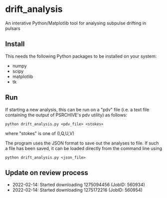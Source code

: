 # drift_analysis
An interative Python/Matplotlib tool for analysing subpulse drifting in pulsars

## Install
This needs the following Python packages to be installed on your system:
 - numpy
 - scipy
 - matplotlib
 - tk

## Run
If starting a new analysis, this can be run on a "pdv" file (i.e. a text file containing the output of PSRCHIVE's pdv utility) as follows:

    python drift_analysis.py <pdv_file> <stokes>
    
where "stokes" is one of (I,Q,U,V)

The program uses the JSON format to save out the analyses to file. If such a file has been saved, it can be loaded directly from the command line using

    python drift_analysis.py <json_file>

## Update on review process

* 2022-02-14: Started downloading 1275094456 (JobID: 560934)
* 2022-02-14: Started downloading 1275172216 (JobID: 560954)
